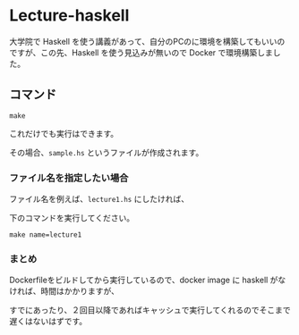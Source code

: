 # Lecture-haskell

大学院で Haskell を使う講義があって、自分のPCのに環境を構築してもいいのですが、この先、Haskell を使う見込みが無いので Docker で環境構築しました。

## コマンド

``` make
make
```

これだけでも実行はできます。

その場合、`sample.hs` というファイルが作成されます。

### ファイル名を指定したい場合

ファイル名を例えば、`lecture1.hs` にしたければ、

下のコマンドを実行してください。

``` make
make name=lecture1
```

### まとめ

Dockerfileをビルドしてから実行しているので、docker image に haskell がなければ、時間はかかりますが、

すでにあったり、２回目以降であればキャッシュで実行してくれるのでそこまで遅くはないはずです。